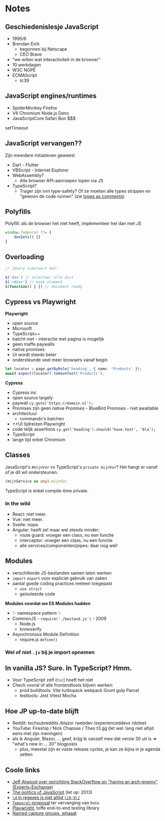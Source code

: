 # Notes

## Geschiedenislesje JavaScript

- 1995/6
- Brendan Eich
  - begonnen bij Netscape
  - CEO Brave
- "we willen wat interactiviteit in de browser"
- 10 werkdagen
- W3C NOPE
- ECMAScript
  - tc39


## JavaScript engines/runtimes

- SpiderMonkey  Firefox
- V8   Chromium  Node.js Deno
- JavaScriptCore   Safari Bun $$$

setTimeout

## JavaScript vervangen??

Zijn meerdere initiatieven geweest

- Dart - Flutter
- VBScript - Internet Explorer
- WebAssembly?
  - Alle browser API-aanroepen lopen via JS
- TypeScript?
  - Trager zijn ivm type-safety? Of ze moeten alle types strippen en "gewoon de code runnen" (zie [types as comments](https://tc39.es/proposal-type-annotations/))

## Polyfills

Polyfill: als de browser het niet heeft, implementeer het dan met JS

```js
window.Temporal ??= {
	doeIets() {}
}
```

## Overloading

```js
// jQuery simuleert het:

$('div') // selecteer alle divs
$('<div>') // maak element
$(function() { }) // document ready
```

## Cypress vs Playwright

**Playwright**

- open source
- Microsoft
- TypeScript++
- batcht niet - interactie met pagina is mogelijk
- geen maffe paywalls
- native promises
- UI wordt steeds beter
- ondersteunde veel meer browsers vanaf begin

```ts
let locator = page.getByRole('heading', { name: 'Products' });
await expect(locator).toHaveText('Products');
```

**Cypress**

- Cypress inc
- open source largely
- paywall  `cy.goto('https://domein.nl');`
- Promises zijn geen native Promises - BlueBird Promises - niet awaitable
- architectuur
  - commando's batchen
- ++UI  tijdreizen   Playwright
- code lelijk  assertions   `cy.get('heading').should('have.text', 'bla');`
- TypeScript
- lange tijd enkel Chromium

## Classes

JavaScript's `#mijnVar` vs TypeScript's `private mijnVar`? Het hangt er vanaf of je dit wil ondersteunen:

```ts
(mijnService as any).mijnVar
```

TypeScript is enkel compile-time private.

### In the wild

- React: niet meer.
- Vue: niet meer.
- Svelte: nope.
- Angular: heeft ze! maar wel steeds minder:
  - route guard: vroeger een class, nu een functie
  - interceptor: vroeger een class, nu een functie
  - alle services/componenten/pipes: daar nog wel!

## Modules

- verschillende JS-bestanden samen laten werken
- `import` `export` voor expliciet gebruik van zaken
- aantal goede coding practices meteen toegepast
  - `use strict`
  - geisoleerde code

**Modules voordat we ES Modules hadden**

- ✨ namespace pattern ✨
- CommonJS - `require('./bestand.js')` - 2009
  - Node.js
  - browserify
- Asynchronous Module Definition
  - require.js  `define()`

### Wel of niet `.js` bij je import opnemen

In vanilla JS? Sure. In TypeScript? Hmm.
- 
- Voor TypeScript zelf (`tsc`) hoeft het niet
- Check vooral of alle frontendtools blijven werken:
  - prod buildtools: Vite turbopack webpack Grunt gulp Parcel
  - testtools: Jest Vitest Mocha

## Hoe JP up-to-date blijft

- Reddit: techsubreddits  /blazor /webdev /experienceddevs /dotnet
- YouTube: Fireship / Nick Chapsas / Theo t3.gg (let wel: lang niet altijd eens met zijn meningen)
- als ik Angular, Blazor, ... geef, krijg ik vanzelf mee dat versie 30 uit is => "what's new in ... 30" blogposts
  - plus, meestal zijn er vaste release cycles, je kan ze bijna in je agenda zetten

## Coole links

- [Jeff Atwood over oprichting StackOverflow en "having an arch-enemy" (Experts-Exchange)](https://blog.codinghorror.com/whos-your-arch-enemy/)
- [The politics of JavaScript](https://speakerdeck.com/anguscroll/the-politics-of-javascript) (let op: 2013)
- [`\d` in regexes is niet altijd `\[0-9\]`](https://stackoverflow.com/a/6479605/888093)
- [`Temporal`-proposal](https://github.com/tc39/proposal-temporal) ter vervanging van `Date`
- [Playwright](https://playwright.dev/docs/writing-tests), toffe end-to-end testing library
- [Named capture groups, whaaat](https://developer.mozilla.org/en-US/docs/Web/JavaScript/Reference/Regular_expressions/Named_capturing_group)